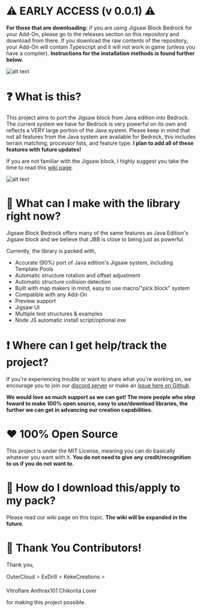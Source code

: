 # ⚠️ EARLY ACCESS (v 0.0.1) ⚠️
**For those that are downloading:** if you are using Jigsaw Block Bedrock for your Add-On, please go to the releases section on this repository and download from there. If you download the raw contents of the repository, your Add-On will contain Typescript and it will not work in game (unless you have a compiler). **Instructions for the installation methods is found further below.**

![alt text](https://media.discordapp.net/attachments/894269220509081712/1206121191656390706/HallJigsawExample.gif?ex=65e41564&is=65d1a064&hm=e1fe02d98feb4fdbaa9524eddf39f94a2f1e9898c9a0c7dd2f8814187c2922f3&=)

# ❓ What is this?
This project aims to port the Jigsaw block from Java edition into Bedrock. The current system we have for Bedrock is very powerful on its own and reflects a VERY large portion of the Java system. Please keep in mind that not all features from the Java system are available for Bedrock, this includes terrain matching, processor lists, and feature type. **I plan to add all of these features with future updates!** 

If you are not familiar with the Jigsaw block, I highly suggest you take the time to read this [wiki page](https://minecraft.fandom.com/wiki/Jigsaw_Block).

![alt text](https://i.imgur.com/qiZ5tzS.png)

# 🧩 What can I make with the library right now?
Jigsaw Block Bedrock offers many of the same features as Java Edition's Jigsaw block and we believe that JBB is close to being just as powerful. 

Currently, the library is packed with, 

- Accurate (90%) port of Java edition's Jigsaw system, including Template Pools
- Automatic structure rotation and offset adjustment
- Automatic structure collision detection
- Built with map makers in mind, easy to use macro/"pick block" system
- Compatible with any Add-On
- Preview support
- Jigsaw UI 
- Multiple test structures & examples
- Node JS automatic install script/optional exe

# ❗ Where can I get help/track the project?
If you're experiencing trouble or want to share what you're working on, we encourage you to join our [discord server](https://discord.gg/rHPDXp5xPB) or make an [issue here on Github](https://github.com/Warhead51707/Jigsaw-Block-Bedrock/issues).

**We would love as much support as we can get! The more people who step foward to make 100% open source, easy to use/download libraries, the further we can get in advancing our creation capabilities.**

# ❤️ 100% Open Source
This project is under the MIT License, meaning you can do basically whatever you want with it. **You do not need to give any credit/recognition to us if you do not want to.**

# 📩 How do I download this/apply to my pack?
Please read our wiki page on this topic. **The wiki will be expanded in the future**.

# 🙌 Thank You Contributors!
Thank you,

OuterCloud ⭐
ExDrill ⭐
KekeCreations ⭐

Vitroflare
Anthrax101
Chikorita Lover


for making this project possible.
